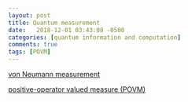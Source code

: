 ```yaml
---
layout: post
title: Quantum measurement
date:   2018-12-01 03:43:08 -0500
categories: [quantum information and computation]
comments: true
tags: [POVM]
---
```


[von Neumann measurement](https://en.wikipedia.org/wiki/Measurement_in_quantum_mechanics#von_Neumann_measurement_scheme)

[positive-operator valued measure (POVM)](https://en.wikipedia.org/wiki/POVM)



